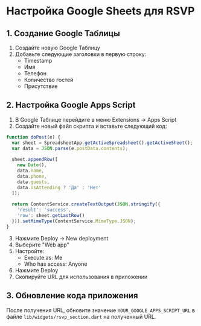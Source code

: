 # Настройка Google Sheets для RSVP

## 1. Создание Google Таблицы

1. Создайте новую Google Таблицу
2. Добавьте следующие заголовки в первую строку:
   - Timestamp
   - Имя
   - Телефон
   - Количество гостей
   - Присутствие

## 2. Настройка Google Apps Script

1. В Google Таблице перейдите в меню Extensions -> Apps Script
2. Создайте новый файл скрипта и вставьте следующий код:

```javascript
function doPost(e) {
  var sheet = SpreadsheetApp.getActiveSpreadsheet().getActiveSheet();
  var data = JSON.parse(e.postData.contents);
  
  sheet.appendRow([
    new Date(),
    data.name,
    data.phone,
    data.guests,
    data.isAttending ? 'Да' : 'Нет'
  ]);
  
  return ContentService.createTextOutput(JSON.stringify({
    'result': 'success',
    'row': sheet.getLastRow()
  })).setMimeType(ContentService.MimeType.JSON);
}
```

3. Нажмите Deploy -> New deployment
4. Выберите "Web app"
5. Настройте:
   - Execute as: Me
   - Who has access: Anyone
6. Нажмите Deploy
7. Скопируйте URL для использования в приложении

## 3. Обновление кода приложения

После получения URL, обновите значение `YOUR_GOOGLE_APPS_SCRIPT_URL` в файле `lib/widgets/rsvp_section.dart` на полученный URL. 